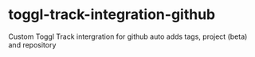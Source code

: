 # toggl-track-integration-github
Custom Toggl Track intergration for github auto adds tags, project (beta) and repository
